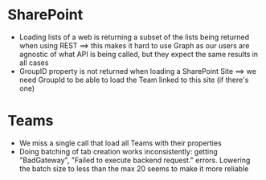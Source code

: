 ﻿
# SharePoint

- Loading lists of a web is returning a subset of the lists being returned when using REST ==> this makes it hard to use Graph as our users are agnostic of what API is being called, but they expect the same results in all cases
- GroupID property is not returned when loading a SharePoint Site ==> we need GroupId to be able to load the Team linked to this site (if there's one)

# Teams

- We miss a single call that load all Teams with their properties
- Doing batching of tab creation works inconsistently: getting "BadGateway", "Failed to execute backend request." errors. Lowering the batch size to less than the max 20 seems to make it more reliable
